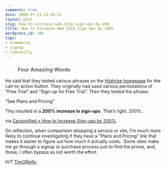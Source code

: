 ```yaml
---
comments: true
date: 2009-07-23 12:35:51
layout: post
slug: how-to-increase-web-site-sign-ups-by-200
title: How to Increase Web Site Sign-ups by 200%
wordpress_id: 186
tags:
- ecommerce
- signup
- timoreilly
---
```


> 

> 
> ### Four Amazing Words
> 
> 
He said that they tested various phrases on the [Highrise homepage](http://highrisehq.com/) for the call-to-action button. They originally had used various permutations of “Free Trial” and “Sign-up for Free Trial”. Then they tested the phrase:

“See Plans and Pricing”

This resulted in a **200% increase in sign-ups**. That’s right. 200%.


via [Carsonified » How to Increase Sign-ups by 200%](http://carsonified.com/blog/business/how-to-increase-sign-ups-by-200-percent/).

On reflection, when comparison shopping a service or site, I'm much more likely to continue investigating if they have a "Plans and Pricing" link that makes it easier to figure out how much it actually costs.  Some sites make me go through a signup or purchase process just to find the prices, and, those, I often bypass as not worth the effort.

H/T [TimOReilly](http://twitter.com/timoreilly/status/2802722488)
